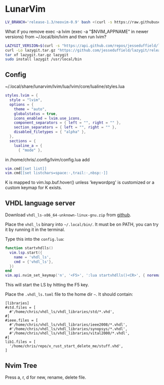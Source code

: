 # LunarVim

```bash
LV_BRANCH='release-1.3/neovim-0.9' bash <(curl -s https://raw.githubusercontent.com/LunarVim/LunarVim/release-1.3/neovim-0.9/utils/installer/install.sh)
```

What if you remove exec -a lvim (exec -a "$NVIM_APPNAME" in newer versions) from ~/.local/bin/lvim and then run lvim?

```bash
LAZYGIT_VERSION=$(curl -s "https://api.github.com/repos/jesseduffield/lazygit/releases/latest" | grep -Po '"tag_name": "v\K[^"]*')
curl -Lo lazygit.tar.gz "https://github.com/jesseduffield/lazygit/releases/latest/download/lazygit_${LAZYGIT_VERSION}_Linux_x86_64.tar.gz"
tar xf lazygit.tar.gz lazygit
sudo install lazygit /usr/local/bin
```

## Config

~/.local/share/lunarvim/lvim/lua/lvim/core/lualine/styles.lua

```lua
styles.lvim = {
  style = "lvim",
  options = {
    theme = "auto",
    globalstatus = true,
    icons_enabled = lvim.use_icons,
    component_separators = { left = "", right = "" },
    section_separators = { left = "", right = "" },
    disabled_filetypes = { "alpha" },
  },
  sections = {
    lualine_a = {
      { "mode" },
```

in /home/chris/.config/lvim/config.lua add
```lua
vim.cmd[[set list]]
vim.cmd[[set listchars=space:⋅,trail:⋅,nbsp:⋅]]

```

K is mapped to vim.lsp.buf.hover() unless 'keywordprg' is customized or a custom keymap for K exists.

## VHDL language server

Download `vhdl_ls-x86_64-unknown-linux-gnu.zip` from [github](https://github.com/VHDL-LS/rust_hdl/releases).

Place the `vhdl_ls` binary into `~/.local/bin/`. It must be on PATH, you can try it by running it in the terminal.

Type this into the `config.lua`:

```lua
function startvhdlls()
  vim.lsp.start({
    name = 'vhdl_ls',
    cmd = {'vhdl_ls'},
  })
end
vim.api.nvim_set_keymap('n', '<F5>', ':lua startvhdlls()<CR>', { noremap = true, silent = true })
```

This will start the LS by hitting the F5 key.

Place the `.vhdl_ls.toml` file to the home dir `~`. It should contain:

```
[libraries]
#std.files = [
  #'/home/chris/vhdl_ls/vhdl_libraries/std/*.vhd',
#]
#ieee.files = [
  #'/home/chris/vhdl_ls/vhdl_libraries/ieee2008/*.vhdl',
  #'/home/chris/vhdl_ls/vhdl_libraries/synopsys/*.vhdl',
  #'/home/chris/vhdl_ls/vhdl_libraries/vital2000/*.vhdl',
#]
lib1.files = [
  '/home/chris/repo/x_rust_start_delete_me/stuff.vhd',
]
```

## Nvim Tree

Press a, r, d for new, rename, delete file.

